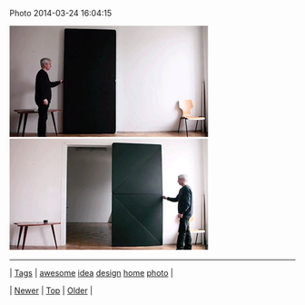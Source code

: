 <!--
title: Photo 2014-03-24 16
date: 2020-06-28T15:27:00.274Z
tags: awesome, idea, design, home, photo
-->


Photo 2014-03-24 16:04:15

![](80582085020-0.gif)
![](80582085020-1.gif)

<!--BOTTOM-POST-NAVIGATION-->
---

| [Tags](tags.md) | [awesome](tag-awesome.md) [idea](tag-idea.md) [design](tag-design.md) [home](tag-home.md) [photo](tag-photo.md) |

| [Newer](80579427766.md) | [Top](index.md) | [Older](80599421229.md) |